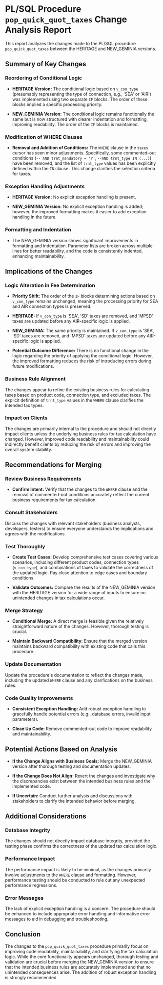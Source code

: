 # PL/SQL Procedure `pop_quick_quot_taxes` Change Analysis Report

This report analyzes the changes made to the PL/SQL procedure `pop_quick_quot_taxes` between the HERITAGE and NEW_GEMINIA versions.

## Summary of Key Changes

### Reordering of Conditional Logic

- **HERITAGE Version:** The conditional logic based on `v_con_type` (presumably representing the type of connection, e.g., 'SEA' or 'AIR') was implemented using two separate `IF` blocks.  The order of these blocks implied a specific processing priority.

- **NEW_GEMINIA Version:** The conditional logic remains functionally the same but is now structured with clearer indentation and formatting, improving readability.  The order of the `IF` blocks is maintained.

### Modification of WHERE Clauses

- **Removal and Addition of Conditions:** The `WHERE` clause in the `taxes` cursor has seen minor adjustments.  Specifically, some commented-out conditions (`-- AND trnt_mandatory = 'Y'`, `--AND trnt_type IN (...)`) have been removed, and the list of `trnt_type` values has been explicitly defined within the `IN` clause.  This change clarifies the selection criteria for taxes.

### Exception Handling Adjustments

- **HERITAGE Version:** No explicit exception handling is present.

- **NEW_GEMINIA Version:** No explicit exception handling is added; however, the improved formatting makes it easier to add exception handling in the future.

### Formatting and Indentation

- The NEW_GEMINIA version shows significant improvements in formatting and indentation.  Parameter lists are broken across multiple lines for better readability, and the code is consistently indented, enhancing maintainability.


## Implications of the Changes

### Logic Alteration in Fee Determination

- **Priority Shift:** The order of the `IF` blocks determining actions based on `v_con_type` remains unchanged, meaning the processing priority for SEA and AIR connection types is preserved.

- **HERITAGE:**  If `v_con_type` is 'SEA', 'SD' taxes are removed, and 'MPSD' taxes are updated before any AIR-specific logic is applied.

- **NEW_GEMINIA:** The same priority is maintained.  If `v_con_type` is 'SEA', 'SD' taxes are removed, and 'MPSD' taxes are updated before any AIR-specific logic is applied.

- **Potential Outcome Difference:**  There is no functional change in the logic regarding the priority of applying the conditional logic.  However, the improved formatting reduces the risk of introducing errors during future modifications.

### Business Rule Alignment

The changes appear to refine the existing business rules for calculating taxes based on product code, connection type, and excluded taxes. The explicit definition of `trnt_type` values in the `WHERE` clause clarifies the intended tax types.

### Impact on Clients

The changes are primarily internal to the procedure and should not directly impact clients unless the underlying business rules for tax calculation have changed.  However, improved code readability and maintainability could indirectly benefit clients by reducing the risk of errors and improving the overall system stability.


## Recommendations for Merging

### Review Business Requirements

- **Confirm Intent:** Verify that the changes to the `WHERE` clause and the removal of commented-out conditions accurately reflect the current business requirements for tax calculation.

### Consult Stakeholders

Discuss the changes with relevant stakeholders (business analysts, developers, testers) to ensure everyone understands the implications and agrees with the modifications.

### Test Thoroughly

- **Create Test Cases:** Develop comprehensive test cases covering various scenarios, including different product codes, connection types (`v_con_type`), and combinations of taxes to validate the correctness of the updated logic.  Pay close attention to edge cases and boundary conditions.

- **Validate Outcomes:**  Compare the results of the NEW_GEMINIA version with the HERITAGE version for a wide range of inputs to ensure no unintended changes in tax calculations occur.

### Merge Strategy

- **Conditional Merge:**  A direct merge is feasible given the relatively straightforward nature of the changes.  However, thorough testing is crucial.

- **Maintain Backward Compatibility:**  Ensure that the merged version maintains backward compatibility with existing code that calls this procedure.

### Update Documentation

Update the procedure's documentation to reflect the changes made, including the updated `WHERE` clause and any clarifications on the business rules.

### Code Quality Improvements

- **Consistent Exception Handling:** Add robust exception handling to gracefully handle potential errors (e.g., database errors, invalid input parameters).

- **Clean Up Code:**  Remove commented-out code to improve readability and maintainability.


## Potential Actions Based on Analysis

- **If the Change Aligns with Business Goals:** Merge the NEW_GEMINIA version after thorough testing and documentation updates.

- **If the Change Does Not Align:** Revert the changes and investigate why the discrepancies exist between the intended business rules and the implemented code.

- **If Uncertain:** Conduct further analysis and discussions with stakeholders to clarify the intended behavior before merging.


## Additional Considerations

### Database Integrity

The changes should not directly impact database integrity, provided the testing phase confirms the correctness of the updated tax calculation logic.

### Performance Impact

The performance impact is likely to be minimal, as the changes primarily involve adjustments to the `WHERE` clause and formatting.  However, performance testing should be conducted to rule out any unexpected performance regressions.

### Error Messages

The lack of explicit exception handling is a concern.  The procedure should be enhanced to include appropriate error handling and informative error messages to aid in debugging and troubleshooting.


## Conclusion

The changes to the `pop_quick_quot_taxes` procedure primarily focus on improving code readability, maintainability, and clarifying the tax calculation logic.  While the core functionality appears unchanged, thorough testing and validation are crucial before merging the NEW_GEMINIA version to ensure that the intended business rules are accurately implemented and that no unintended consequences arise.  The addition of robust exception handling is strongly recommended.
